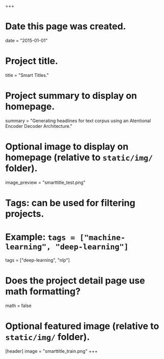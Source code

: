 +++
# Date this page was created.
date = "2015-01-01"

# Project title.
title = "Smart Titles."

# Project summary to display on homepage.
summary = "Generating headlines for text corpus using an Atentional Encoder Decoder Architecture."

# Optional image to display on homepage (relative to `static/img/` folder).
image_preview = "smarttitle_test.png"

# Tags: can be used for filtering projects.
# Example: `tags = ["machine-learning", "deep-learning"]`
tags = ["deep-learning", "nlp"]

# Does the project detail page use math formatting?
math = false

# Optional featured image (relative to `static/img/` folder).
[header]
image = "smarttitle_train.png"
+++
